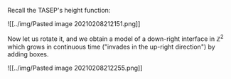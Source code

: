 Recall the TASEP's height function:

![[../img/Pasted image 20210208212151.png]]

Now let us rotate it, and we obtain a model of a down-right interface in $\mathbb{Z}^2$ which grows in continuous time ("invades in the up-right direction") by adding boxes.

![[../img/Pasted image 20210208212255.png]]